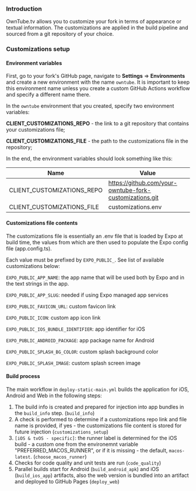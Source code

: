 ### Introduction

OwnTube.tv allows you to customize your fork in terms of appearance or textual information. The customizations are
applied in the build pipeline and sourced from a git repository of your choice.

### Customizations setup

#### Environment variables

First, go to your fork's GitHub page, navigate to **Settings** => **Environments** and create a new environment with the
name `owntube`. It is important to keep this environment name unless you create a custom GitHub Actions workflow and
specify a different name there.

In the `owntube` environment that you created, specify two environment variables:

**CLIENT_CUSTOMIZATIONS_REPO** - the link to a git repository that contains your customizations file;

**CLIENT_CUSTOMIZATIONS_FILE** - the path to the customizations file in the repository;

In the end, the environment variables should look something like this:

| Name                       | Value                                                   |
| -------------------------- | ------------------------------------------------------- |
| CLIENT_CUSTOMIZATIONS_REPO | https://github.com/your-owntube-fork-customizations.git |
| CLIENT_CUSTOMIZATIONS_FILE | customizations.env                                      |

#### Customizations file contents

The customizations file is essentially an .env file that is loaded by Expo at build time, the values from which are then
used to populate the Expo config file (app.config.ts).

Each value must be prefixed by `EXPO_PUBLIC_`. See list of available customizations below:

`EXPO_PUBLIC_APP_NAME`: the app name that will be used both by Expo and in the text strings in the app.

`EXPO_PUBLIC_APP_SLUG`: needed if using Expo managed app services

`EXPO_PUBLIC_FAVICON_URL`: custom favicon link

`EXPO_PUBLIC_ICON`: custom app icon link

`EXPO_PUBLIC_IOS_BUNDLE_IDENTIFIER`: app identifier for iOS

`EXPO_PUBLIC_ANDROID_PACKAGE`: app package name for Android

`EXPO_PUBLIC_SPLASH_BG_COLOR`: custom splash background color

`EXPO_PUBLIC_SPLASH_IMAGE`: custom splash screen image

#### Build process

The main workflow in `deploy-static-main.yml` builds the application for iOS, Android and Web in the following steps:

1. The build info is created and prepared for injection into app bundles in the `build_info` step. (`build_info`)
2. A check is performed to determine if a customizations repo link and file name is provided, if yes - the customizations file content is stored for future injection (`customizations_setup`)
3. `[iOS & tvOS - specific]`: the runner label is determined for the iOS build - a custom one from the environemnt variable "PREFERRED_MACOS_RUNNER", or if it is missing - the default, `macos-latest`. (`choose_macos_runner`)
4. Checks for code quality and unit tests are run (`code_quality`)
5. Parallel builds start for Android (`build_android_apk`) and iOS (`build_ios_app`) artifacts, also the web version is bundled into an artifact and deployed to GitHub Pages (`deploy_web`)
